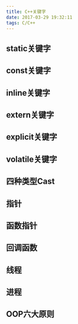 ```yaml
---
title: C++关键字
date: 2017-03-29 19:32:11
tags: C/C++
---
```

## static关键字


## const关键字

## inline关键字

## extern关键字

## explicit关键字


## volatile关键字


## 四种类型Cast


## 指针


## 函数指针


## 回调函数


## 线程

## 进程


## OOP六大原则
